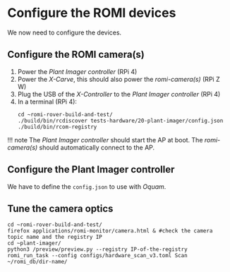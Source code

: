 # Configure the ROMI devices

We now need to configure the devices.

## Configure the ROMI camera(s)

1. Power the _Plant Imager controller_ (RPi 4)
2. Power the _X-Carve_, this should also power the _romi-camera(s)_ (RPi Z W)
3. Plug the USB of the _X-Controller_ to the _Plant Imager controller_ (RPi 4)
4. In a terminal (RPi 4):
    ```shell
    cd ~romi-rover-build-and-test/
    ./build/bin/rcdiscover tests-hardware/20-plant-imager/config.json
    ./build/bin/rcom-registry
    ```

!!! note
    The _Plant Imager controller_ should start the AP at boot.
    The _romi-camera(s)_ should automatically connect to the AP.

## Configure the Plant Imager controller
We have to define the `config.json` to use with _Oquam_.


## Tune the camera optics

```shell
cd ~romi-rover-build-and-test/
firefox applications/romi-monitor/camera.html & #check the camera topic name and the registry IP
cd ~plant-imager/
python3 /preview/preview.py --registry IP-of-the-registry
romi_run_task --config configs/hardware_scan_v3.toml Scan ~/romi_db/dir-name/
```